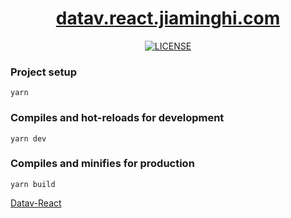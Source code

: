 <h1 align="center"><a href="http://datav-react.jiaminghi.com/">datav.react.jiaminghi.com</a></h1>

<p align="center">
    <a href="https://github.com/jiaming743/datav.jiaminghi.com/blob/master/LICENSE"><img src="https://img.shields.io/github/license/jiaming743/datav.jiaminghi.com.svg" alt="LICENSE" /> </a>
</p>

### Project setup

```shell
yarn
```

### Compiles and hot-reloads for development

```shell
yarn dev
```

### Compiles and minifies for production

```shell
yarn build
```

[Datav-React](https://github.com/DataV-Team/DataV-React)
